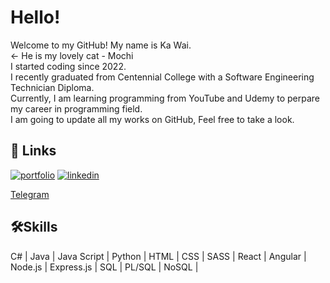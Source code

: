 # Hello!

Welcome to my GitHub! My name is Ka Wai.  
<- He is my lovely cat - Mochi  
I started coding since 2022.   
I recently graduated from Centennial College with a Software Engineering Technician Diploma.  
Currently, I am learning programming from YouTube and Udemy to perpare my career in programming field.  
I am going to update all my works on GitHub, Feel free to take a look.  

## 🔗 Links
[![portfolio](https://img.shields.io/badge/my_portfolio-000?style=for-the-badge&logo=ko-fi&logoColor=white)](https://kawai-wong.herokuapp.com/)
[![linkedin](https://img.shields.io/badge/linkedin-0A66C2?style=for-the-badge&logo=linkedin&logoColor=white)](https://www.linkedin.com/in/hkkawaiwong/)

[Telegram](https://t.me/kwwonggggg)

## 🛠Skills
C# | Java | Java Script | Python | HTML | CSS | SASS | React | Angular | Node.js | Express.js | SQL | PL/SQL | NoSQL |
<!--
**kwwong0923/kwwong0923** is a ✨ _special_ ✨ repository because its `README.md` (this file) appears on your GitHub profile.

Here are some ideas to get you started:

- 🔭 I’m currently working on ...
- 🌱 I’m currently learning ...
- 👯 I’m looking to collaborate on ...
- 🤔 I’m looking for help with ...
- 💬 Ask me about ...
- 📫 How to reach me: ...
- 😄 Pronouns: ...
- ⚡ Fun fact: ...
-->
